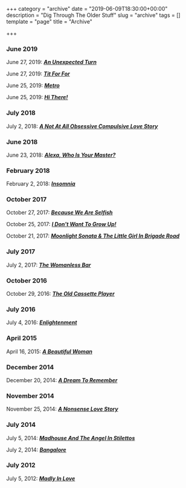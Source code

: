 +++
category = "archive"
date = "2019-06-09T18:30:00+00:00"
description = "Dig Through The Older Stuff"
slug = "archive"
tags = []
template = "page"
title = "Archive"

+++
### June 2019

June 27, 2019: [**_An Unexpected Turn_**](https://prritam.com/2019/06/27/an-unexpected-turn/)

June 27, 2019: [**_Tit For For_**](https://prritam.com/2019/06/27/tit-for-tat/)

June 25, 2019: [**_Metro_**](https://prritam.com/2019/06/25/metro/)

June 25, 2019: [**_Hi There!_**](https://prritam.com/2019/06/25/hi-there/)

### July 2018

July 2, 2018: [**_A Not At All Obsessive Compulsive Love Story_**](https://prritam.com/2018/07/02/a-not-at-all-obsessive-compulsive-love-story/)

### June 2018

June 23, 2018: [**_Alexa, Who Is Your Master?_**](https://prritam.com/2018/06/23/alexa-who-is-your-master/)

### February 2018

February 2, 2018: [**_Insomnia_**](https://prritam.com/2018/02/02/insomnia/)

### October 2017

October 27, 2017: [**_Because We Are Selfish_**](https://prritam.com/2017/10/27/because-we-are-selfish/)

October 25, 2017: [**_I Don't Want To Grow Up!_**](https://prritam.com/2017/10/25/i-don-t-want-to-grow-up/)

October 21, 2017: [**_Moonlight Sonata & The Little Girl In Brigade Road_**](https://prritam.com/2017/10/21/moonlight-sonata-the-little-girl-in-brigade-road/)

### July 2017

July 2, 2017: [**_The Womanless Bar_**](https://prritam.com/2017/07/02/the-womanless-bar/)

### October 2016

October 29, 2016: [**_The Old Cassette Player_**](https://prritam.com/2016/10/29/the-old-cassette-player/)

### July 2016

July 4, 2016: [**_Enlightenment_**](https://prritam.com/2016/07/04/enlightenment/)

### April 2015

April 16, 2015: [**_A Beautiful Woman_**](https://prritam.com/2015/04/16/a-beautiful-woman/)

### December 2014

December 20, 2014: [**_A Dream To Remember_**](https://prritam.com/2014/12/20/a-dream-to-remember/)

### November 2014

November 25, 2014: [**_A Nonsense Love Story_**](https://prritam.com/2014/11/25/a-nonsense-love-story/)

### July 2014

July 5, 2014: [**_Madhouse And The Angel In Stilettos_**](https://prritam.com/2014/07/05/madhouse-and-the-angel-in-stilettos/)

July 2, 2014: [**_Bangalore_**](https://prritam.com/2014/07/02/bangalore/)

### July 2012

July 5, 2012: [**_Madly In Love_**](https://prritam.com/2012/07/05/madly-in-love/)